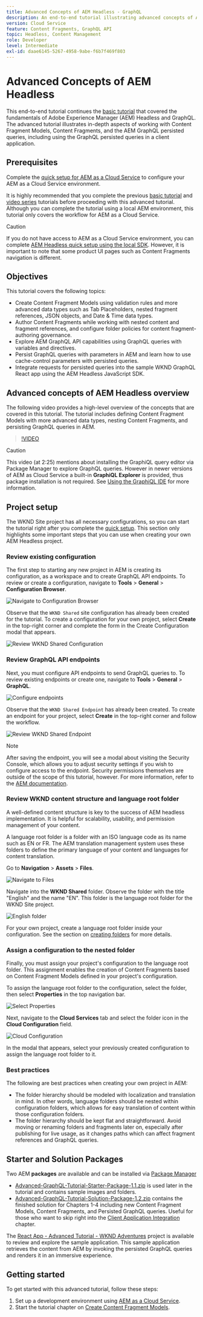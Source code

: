 ```yaml
---
title: Advanced Concepts of AEM Headless - GraphQL
description: An end-to-end tutorial illustrating advanced concepts of Adobe Experience Manager (AEM) GraphQL APIs.
version: Cloud Service
feature: Content Fragments, GraphQL API
topic: Headless, Content Management
role: Developer
level: Intermediate
exl-id: daae6145-5267-4958-9abe-f6b7f469f803
---
```

# Advanced Concepts of AEM Headless

This end-to-end tutorial continues the [basic tutorial](../multi-step/overview.md) that covered the fundamentals of Adobe Experience Manager (AEM) Headless and GraphQL. The advanced tutorial illustrates in-depth aspects of working with Content Fragment Models, Content Fragments, and the AEM GraphQL persisted queries, including using the GraphQL persisted queries in a client application.

## Prerequisites

Complete the [quick setup for AEM as a Cloud Service](../quick-setup/cloud-service.md) to configure your AEM as a Cloud Service environment. 

It is highly recommended that you complete the previous [basic tutorial](../multi-step/overview.md) and [video series](../video-series/modeling-basics.md) tutorials before proceeding with this advanced tutorial. Although you can complete the tutorial using a local AEM environment, this tutorial only covers the workflow for AEM as a Cloud Service.

>[!CAUTION]
>
>If you do not have access to AEM as a Cloud Service environment, you can complete [AEM Headless quick setup using the local SDK](https://experienceleague.adobe.com/docs/experience-manager-learn/getting-started-with-aem-headless/graphql/quick-setup/local-sdk.html). However, it is important to note that some product UI pages such as Content Fragments navigation is different.



## Objectives

This tutorial covers the following topics:

* Create Content Fragment Models using validation rules and more advanced data types such as Tab Placeholders, nested fragment references, JSON objects, and Date & Time data types.
* Author Content Fragments while working with nested content and fragment references, and configure folder policies for content fragment-authoring governance.
* Explore AEM GraphQL API capabilities using GraphQL queries with variables and directives.
* Persist GraphQL queries with parameters in AEM and learn how to use cache-control parameters with persisted queries.
* Integrate requests for persisted queries into the sample WKND GraphQL React app using the AEM Headless JavaScript SDK.

## Advanced concepts of AEM Headless overview

The following video provides a high-level overview of the concepts that are covered in this tutorial. The tutorial includes defining Content Fragment Models with more advanced data types, nesting Content Fragments, and persisting GraphQL queries in AEM.

>[!VIDEO](https://video.tv.adobe.com/v/340035?quality=12&learn=on)

>[!CAUTION]
>
>This video (at 2:25) mentions about installing the GraphiQL query editor via Package Manager to explore GraphQL queries. However in newer versions of AEM as Cloud Service a built-in **GraphiQL Explorer** is provided, thus package installation is not required. See [Using the GraphiQL IDE](https://experienceleague.adobe.com/docs/experience-manager-cloud-service/content/headless/graphql-api/graphiql-ide.html) for more information.


## Project setup

The WKND Site project has all necessary configurations, so you can start the tutorial right after you complete the [quick setup](../quick-setup/cloud-service.md). This section only highlights some important steps that you can use when creating your own AEM Headless project.


### Review existing configuration

The first step to starting any new project in AEM is creating its configuration, as a workspace and to create GraphQL API endpoints. To review or create a configuration, navigate to **Tools** > **General** > **Configuration Browser**.

![Navigate to Configuration Browser](assets/overview/create-configuration.png)

Observe that the `WKND Shared` site configuration has already been created for the tutorial. To create a configuration for your own project, select **Create** in the top-right corner and complete the form in the Create Configuration modal that appears.

![Review WKND Shared Configuration](assets/overview/review-wknd-shared-configuration.png)

### Review GraphQL API endpoints

Next, you must configure API endpoints to send GraphQL queries to. To review existing endpoints or create one, navigate to **Tools** > **General** > **GraphQL**.

![Configure endpoints](assets/overview/endpoints.png)

Observe that the `WKND Shared Endpoint` has already been created. To create an endpoint for your project, select **Create** in the top-right corner and follow the workflow.

![Review WKND Shared Endpoint](assets/overview/review-wknd-shared-endpoint.png)

>[!NOTE]
>
> After saving the endpoint, you will see a modal about visiting the Security Console, which allows you to adjust security settings if you wish to configure access to the endpoint. Security permissions themselves are outside of the scope of this tutorial, however. For more information, refer to the [AEM documentation](https://experienceleague.adobe.com/docs/experience-manager-65/administering/security/security.html).

### Review WKND content structure and language root folder

A well-defined content structure is key to the success of AEM headless implementation. It is helpful for scalability, usability, and permission management of your content.

A language root folder is a folder with an ISO language code as its name such as EN or FR. The AEM translation management system uses these folders to define the primary language of your content and languages for content translation.

Go to **Navigation** > **Assets** > **Files**.

![Navigate to Files](assets/overview/files.png)

Navigate into the **WKND Shared** folder. Observe the folder with the title "English" and the name "EN". This folder is the language root folder for the WKND Site project.

![English folder](assets/overview/english.png)

For your own project, create a language root folder inside your configuration. See the section on [creating folders](/help/headless-tutorial/graphql/advanced-graphql/author-content-fragments.md#create-folders) for more details.

### Assign a configuration to the nested folder

Finally, you must assign your project's configuration to the language root folder. This assignment enables the creation of Content Fragments based on Content Fragment Models defined in your project's configuration.

To assign the language root folder to the configuration, select the folder, then select **Properties** in the top navigation bar.

![Select Properties](assets/overview/properties.png)

Next, navigate to the **Cloud Services** tab and select the folder icon in the **Cloud Configuration** field.

![Cloud Configuration](assets/overview/cloud-conf.png)

In the modal that appears, select your previously created configuration to assign the language root folder to it.

### Best practices

The following are best practices when creating your own project in AEM:

* The folder hierarchy should be modeled with localization and translation in mind. In other words, language folders should be nested within configuration folders, which allows for easy translation of content within those configuration folders.
* The folder hierarchy should be kept flat and straightforward. Avoid moving or renaming folders and fragments later on, especially after publishing for live usage, as it changes paths which can affect fragment references and GraphQL queries.

## Starter and Solution Packages

Two AEM **packages** are available and can be installed via [Package Manager](/help/headless-tutorial/graphql/advanced-graphql/author-content-fragments.md#sample-content)

* [Advanced-GraphQL-Tutorial-Starter-Package-1.1.zip](/help/headless-tutorial/graphql/advanced-graphql/assets/tutorial-files/Advanced-GraphQL-Tutorial-Starter-Package-1.1.zip) is used later in the tutorial and contains sample images and folders.
* [Advanced-GraphQL-Tutorial-Solution-Package-1.2.zip](/help/headless-tutorial/graphql/advanced-graphql/assets/tutorial-files/Advanced-GraphQL-Tutorial-Solution-Package-1.2.zip) contains the finished solution for Chapters 1-4 including new Content Fragment Models, Content Fragments, and Persisted GraphQL queries. Useful for those who want to skip right into the [Client Application Integration](/help/headless-tutorial/graphql/advanced-graphql/client-application-integration.md) chapter.


The [React App - Advanced Tutorial - WKND Adventures](https://github.com/adobe/aem-guides-wknd-graphql/blob/main/advanced-tutorial/README.md) project is available to review and explore the sample application. This sample application retrieves the content from AEM by invoking the persisted GraphQL queries and renders it in an immersive experience.

## Getting started

To get started with this advanced tutorial, follow these steps:

1. Set up a development environment using [AEM as a Cloud Service](../quick-setup/cloud-service.md).
1. Start the tutorial chapter on [Create Content Fragment Models](/help/headless-tutorial/graphql/advanced-graphql/create-content-fragment-models.md).
